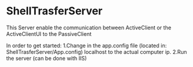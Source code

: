 # ShellTrasferServer
This Server enable the communication between ActiveClient or the ActiveClientUI to the PassiveClient

In order to get started:
1.Change in the app.config file (located in: ShellTrasferServer/App.config) localhost to the actual computer ip.
2.Run the server (can be done with IIS)
